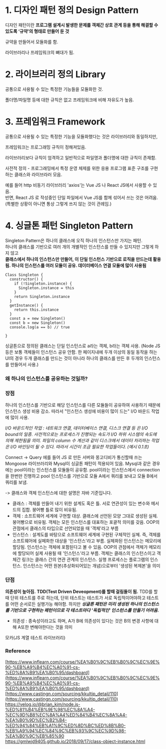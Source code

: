 # 1\. 디자인 패턴 정의 Design Pattern

디자인 패턴이란 **프로그램 설계시 발생한 문제를 객체간 상호 관계 등을 통해 해결할 수 있도록 ‘규약’의 형태로 만들어 둔 것**

규약을 만들어서 모듈화를 함.

라이브러리나 프레임워크의 뼈대가 됨.

# 2\. 라이브러리 정의 Library

공통으로 사용될 수 있는 특정한 기능들을 모듈화한 것.

폴더명/파일명 등에 대한 규칙은 없고 프레임워크에 비해 자유도가 높음.

# 3\. 프레임워크 Framework

공통으로 사용될 수 있는 특정한 기능을 모듈화했다는 것은 라이브러리와 동일하지만,

프레임워크는 프로그래밍 규칙이 정해져있음.

라이브러리보다 규칙이 엄격하고 일반적으로 파일명과 폴더명에 대한 규칙이 존재함.

사전적 정의 - 프로그래밍에서 특정 운영 체제를 위한 응용 프로그램 표준 구조를 구현하는 클래스와 라이브라러 모음.

예를 들어 http 비동기 라이브러리 'axios'는 Vue JS 나 React JS에서 사용할 수 있음.  
반면, React JS 로 작성중인 단일 파일에서 Vue JS를 함께 섞어서 쓰는 것은 어려움.  
(특별한 상황이 아니면 통상 그렇게 쓰지 않는 것이 관례임.)

# 4\. 싱글톤 패턴 Singleton Pattern

Singleton Pattern은 하나의 클래스에 오직 하나의 인스턴스만 가지는 패턴.  
하나의 클래스를 기반으로 여러 개의 개별적인 인스턴스를 만들 수 있지지만 그렇게 하지 않고  
**클래스에서 하나의 인스턴스만 만들어, 이 단일 인스턴스 기반으로 로직을 만드는데 활용됨.
하나의 인스턴스를 여러 모듈이 공유.
데이터베이스 연결 모듈에 많이 사용됨**

```
Class Singleton {
  constructor() {
    if (!Singleton.instance) {
      Singleton.instance = this
    }
    return Singleton.instance
  }
  getInstance() {
    return this.instance
  }
  const a = new Singleton()
  const b = new Singleton()
  console.log(a == b) // true

}

```

싱글톤으로 정의된 클래스는 단일 인스턴스로 a라는 객체, b라는 객체 사용.
(Node JS등은 보통 객체들이 인스턴스 공유 안함. 한 페이지내에 두개 이상의 동일 동작을 하는 UI의 경우 두개 클래스를 만드는 것이 아니라 하나의 클래스를 만든 후 두개의 인스턴스를 만들어서 사용.)

### 왜 하나의 인스턴스를 공유하는 것일까?

### 장점

하나의 인스턴스를 기반으로 해당 인스턴스를 다른 모듈들이 공유하여 사용하기 때문에 인스턴스 생성 비용 감소.
따라서 "인스턴스 생성에 비용이 많이 드는" I/O 바운드 작업에 많이 사용.

_I/O 바운드적인 작업 : 네트워크 연결, 데이터베이스 연결, 디스크 연결 등 은 I/O bound의 일종. 사전적으로는 프로세스가 진행되는 속도가 I/O 하위 시스템의 속도에 의해 제한됨을 의미. 파일의 column 수 계산과 같이 디스크에서 데이터 처리하는 작업은 I/O 바인딩이 될 수 있다. 따라서 시간이 조금 필요한 작업들이다. (예시 0.1초)_

Connect -> Query
에를 들어
JS 로 만든 서버와 몽고디비가 통신할때 쓰는 Mongoose 라이브러리와 Mysql이 싱글톤 패턴이 적용되어 있음.
Mysql과 같은 경우에는 pool이라는 인스턴스를 모듈들이 공유함.
pool이라는 인스턴스에서 connection을 한번만 진행하고 pool 인스턴스를 기반으로 모듈 A에서 쿼리를 보내고 모듈 B에서 쿼리를 보냄.

-> 클래스와 객체 인스턴스에 대한 설명은 자바 기준입니다.

- 클래스 : 객체를 만들어 내기 위한 설계도 혹은 틀. 서로 연관성이 있는 변수와 메서드의 집합. 붕어빵 틀로 많이 비유됨.
- 객체 : 소프트웨어 세계에 구현할 대상. 클래스에 선언된 모양 그대로 생성된 실체. 붕어빵으로 비유됨. 객체는 모든 인스턴스를 대표하는 포괄적 의미를 갖음. OOP의 관점에서 클래스의 타입으로 선언되었을 때 '객체'라고 부름
- 인스턴스 : 설계도를 바탕으로 소프트웨어 세계에 구현된 구체적인 실쳬. 즉, 객체를 소프트웨어에 실페화한 대상을 '인스턴스'라고 부름. 실체화된 인스턴스는 메모리에 할당됨. 인스턴스는 객체에 포함된다고 볼 수 있음. OOP의 관점에서 객체가 메모리에 할당되어 실제 사용될 때 '인스턴스'라고 부름. 객체는 클래스의 인스턴스이고 객체간 링크는 클래스 간의 연관 관계의 인스턴스. 실행 프로세스는 플로그램의 인스턴스. 인스턴스는 어떤 원본(추상화되어있는 개념)으로부터 '생성된 복제본'을 의미

### 단점

**의존성이 높아짐.**
**TDD(Test Driven Deveopment)를 할때 걸림돌이 됨.**
TDD를 할 때 단위 테스트를 주로 하는데, 단위 테스트는 테스트가 서로 독립적이어야하고 테스트를 어떤 순서로든 실행가능 해야함.
하지만 **_싱글톤 패턴은 미리 생성된 하나의 인스턴스를 기반으로 구현하는 패턴이므로 각 테스트마다 '독립적인' 인스턴스를 만들기 어려움._**

- 의존성 : 종속성이라고도 하며, A가 B에 의존성이 있다는 것은 B의 변경 사항에 대해 A또한 변해야한다는 것을 의미

모카(JS 계열 테스트 라이브러리)

### Reference

[https://www.inflearn.com/course/%EA%B0%9C%EB%B0%9C%EC%9E%90-%EB%A9%B4%EC%A0%91-cs-%ED%8A%B9%EA%B0%95/dashboard](https://www.inflearn.com/course/%EA%B0%9C%EB%B0%9C%EC%9E%90-%EB%A9%B4%EC%A0%91-cs-%ED%8A%B9%EA%B0%95/dashboard)  
[https://www.castingn.com/sourcing/kkultip_detail/110](https://www.castingn.com/sourcing/kkultip_detail/110)
https://velog.io/@brian_kim/node.js-%ED%81%B4%EB%9E%98%EC%8A%A4-%EC%9D%B8%EC%8A%A4%ED%84%B4%EC%8A%A4-%EA%B0%9D%EC%B2%B4-%ED%94%84%EB%A1%9C%ED%8D%BC%ED%8B%B0-%EB%A9%94%EC%84%9C%EB%93%9C%EC%9D%98-%EA%B0%9C%EB%85%90
https://gmlwjd9405.github.io/2018/09/17/class-object-instance.html
